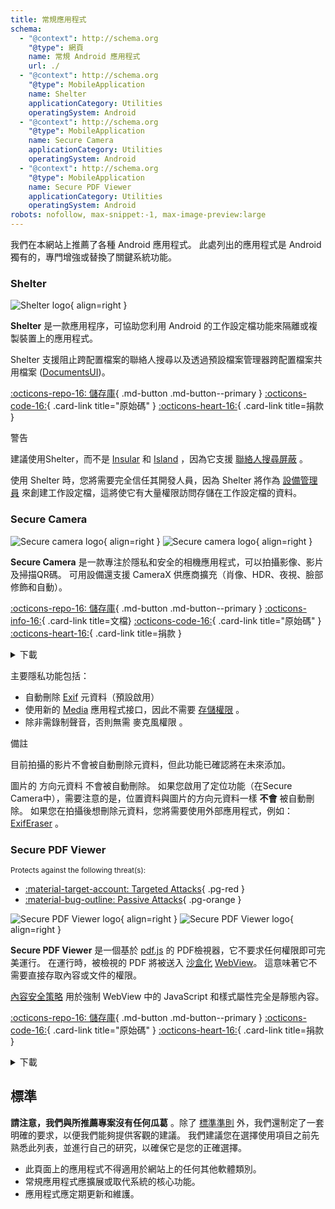 ```yaml
---
title: 常規應用程式
schema:
  - "@context": http://schema.org
    "@type": 網頁
    name: 常規 Android 應用程式
    url: ./
  - "@context": http://schema.org
    "@type": MobileApplication
    name: Shelter
    applicationCategory: Utilities
    operatingSystem: Android
  - "@context": http://schema.org
    "@type": MobileApplication
    name: Secure Camera
    applicationCategory: Utilities
    operatingSystem: Android
  - "@context": http://schema.org
    "@type": MobileApplication
    name: Secure PDF Viewer
    applicationCategory: Utilities
    operatingSystem: Android
robots: nofollow, max-snippet:-1, max-image-preview:large
---
```


我們在本網站上推薦了各種 Android 應用程式。 此處列出的應用程式是 Android 獨有的，專門增強或替換了關鍵系統功能。

### Shelter

<div class="admonition recommendation" markdown>

![Shelter logo](../assets/img/android/shelter.svg){ align=right }

**Shelter** 是一款應用程序，可協助您利用 Android 的工作設定檔功能來隔離或複製裝置上的應用程式。

Shelter 支援阻止跨配置檔案的聯絡人搜尋以及透過預設檔案管理器跨配置檔案共用檔案 ([DocumentsUI](https://source.android.com/devices/architecture/modular-system/documentsui))。

[:octicons-repo-16: 儲存庫](https://gitea.angry.im/PeterCxy/Shelter#shelter){ .md-button .md-button--primary }
[:octicons-code-16:](https://gitea.angry.im/PeterCxy/Shelter){ .card-link title="原始碼" }
[:octicons-heart-16:](https://patreon.com/PeterCxy){ .card-link title=捐款 }

</div>

<div class="admonition warning" markdown>
<p class="admonition-title">警告</p>

建議使用Shelter，而不是 [Insular](https://secure-system.gitlab.io/Insular) 和 [Island](https://github.com/oasisfeng/island) ，因為它支援 [聯絡人搜尋屏蔽](https://secure-system.gitlab.io/Insular/faq.html) 。

使用 Shelter 時，您將需要完全信任其開發人員，因為 Shelter 將作為 [設備管理員](https://developer.android.com/guide/topics/admin/device-admin) 來創建工作設定檔，這將使它有大量權限訪問存儲在工作設定檔的資料。

</div>

### Secure Camera

<div class="admonition recommendation" markdown>

![Secure camera logo](../assets/img/android/secure_camera.svg#only-light){ align=right }
![Secure camera logo](../assets/img/android/secure_camera-dark.svg#only-dark){ align=right }

**Secure Camera** 是一款專注於隱私和安全的相機應用程式，可以拍攝影像、影片及掃描QR碼。 可用設備還支援 CameraX 供應商擴充（肖像、HDR、夜視、臉部修飾和自動）。

[:octicons-repo-16: 儲存庫](https://github.com/GrapheneOS/Camera){ .md-button .md-button--primary }
[:octicons-info-16:](https://grapheneos.org/usage#camera){ .card-link title=文檔}
[:octicons-code-16:](https://github.com/GrapheneOS/Camera){ .card-link title="原始碼" }
[:octicons-heart-16:](https://grapheneos.org/donate){ .card-link title=捐款 }

<details class="downloads" markdown>
<summary>下載</summary>

- [:simple-googleplay: Google Play](https://play.google.com/store/apps/details?id=app.grapheneos.camera.play)
- [:simple-github: GitHub](https://github.com/GrapheneOS/Camera/releases)
- [:material-cube-outline: GrapheneOS App Store](https://github.com/GrapheneOS/Apps/releases)

</details>

</div>

主要隱私功能包括：

- 自動刪除 [Exif](https://zh.wikipedia.org/wiki/Exif) 元資料（預設啟用）
- 使用新的 [Media](https://developer.android.com/training/data-storage/shared/media) 應用程式接口，因此不需要 [存儲權限](https://developer.android.com/training/data-storage) 。
- 除非需錄制聲音，否則無需 麥克風權限 。

<div class="admonition note" markdown>
<p class="admonition-title">備註</p>

目前拍攝的影片不會被自動刪除元資料，但此功能已確認將在未來添加。

圖片的 方向元資料 不會被自動刪除。 如果您啟用了定位功能（在Secure Camera中），需要注意的是，位置資料與圖片的方向元資料一樣 **不會** 被自動刪除。 如果您在拍攝後想刪除元資料，您將需要使用外部應用程式，例如： [ExifEraser](../data-redaction.md#exiferaser-android) 。

</div>

### Secure PDF Viewer

<small>Protects against the following threat(s):</small>

- [:material-target-account: Targeted Attacks](../basics/common-threats.md#attacks-against-specific-individuals){ .pg-red }
- [:material-bug-outline: Passive Attacks](../basics/common-threats.md#security-and-privacy){ .pg-orange }

<div class="admonition recommendation" markdown>

![Secure PDF Viewer logo](../assets/img/android/secure_pdf_viewer.svg#only-light){ align=right }
![Secure PDF Viewer logo](../assets/img/android/secure_pdf_viewer-dark.svg#only-dark){ align=right }

**Secure PDF Viewer** 是一個基於 [pdf.js](https://zh.wikipedia.org/wiki/PDF.js) 的 PDF檢視器，它不要求任何權限即可完美運行。 在運行時，被檢視的 PDF 將被送入 [沙盒化](https://zh.wikipedia.org/wiki/%E6%B2%99%E7%9B%92_\(%E9%9B%BB%E8%85%A6%E5%AE%89%E5%85%A8\)) [WebView](https://developer.android.com/guide/webapps/webview)。 這意味著它不需要直接存取內容或文件的權限。

[內容安全策略](https://zh.wikipedia.org/wiki/%E5%86%85%E5%AE%B9%E5%AE%89%E5%85%A8%E7%AD%96%E7%95%A5) 用於強制 WebView 中的 JavaScript 和樣式屬性完全是靜態內容。

[:octicons-repo-16: 儲存庫](https://github.com/GrapheneOS/PdfViewer){ .md-button .md-button--primary }
[:octicons-code-16:](https://github.com/GrapheneOS/PdfViewer){ .card-link title="原始碼" }
[:octicons-heart-16:](https://grapheneos.org/donate){ .card-link title=捐款 }

<details class="downloads" markdown>
<summary>下載</summary>

- [:simple-googleplay: Google Play](https://play.google.com/store/apps/details?id=app.grapheneos.pdfviewer.play)
- [:simple-github: GitHub](https://github.com/GrapheneOS/PdfViewer/releases)
- [:material-cube-outline: GrapheneOS App Store](https://github.com/GrapheneOS/Apps/releases)

</details>

</div>

## 標準

**請注意，我們與所推薦專案沒有任何瓜葛** 。除了 [標準準則](../about/criteria.md) 外，我們還制定了一套明確的要求，以便我們能夠提供客觀的建議。 我們建議您在選擇使用項目之前先熟悉此列表，並進行自己的研究，以確保它是您的正確選擇。

- 此頁面上的應用程式不得適用於網站上的任何其他軟體類別。
- 常規應用程式應擴展或取代系統的核心功能。
- 應用程式應定期更新和維護。
